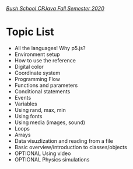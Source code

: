 [_Bush School CPJava Fall Semester 2020_](https://chandrunarayan.github.io/cpjava/)

# Topic List
* All the languages! Why p5.js?
* Environment setup
* How to use the reference
* Digital color
* Coordinate system
* Programming Flow
* Functions and parameters
* Conditional statements
* Events
* Variables
* Using rand, max, min
* Using fonts
* Using media (images, sound)
* Loops
* Arrays
* Data visuzlization and reading from a file
* Basic overview/introduction to classes/objects
* OPTIONAL Using video
* OPTIONAL Physics simulations